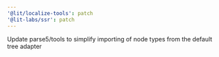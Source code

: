 ```yaml
---
'@lit/localize-tools': patch
'@lit-labs/ssr': patch
---
```


Update parse5/tools to simplify importing of node types from the default tree adapter
